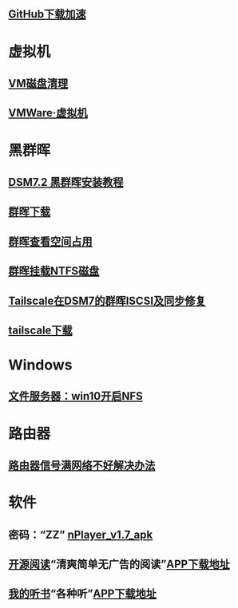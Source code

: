 ## [GitHub下载加速](https://gh.api.99988866.xyz/)

# 虚拟机
## [VM磁盘清理](其他/VM磁盘清理.md)
## [VMWare·虚拟机](其他/vmware.com.md)

# 黑群晖
## [DSM7.2 黑群晖安装教程](其他/黑群晖安装教程.md)
## [群晖下载](https://archive.synology.com/download)
## [群晖查看空间占用](其他/群晖查看空间占用.md)
## [群晖挂载NTFS磁盘](其他/群晖挂载NTFS磁盘.md)
## [Tailscale在DSM7的群晖ISCSI及同步修复](其他/ISCSI修复.md)
## [tailscale下载](https://pkgs.tailscale.com/stable/#spks)

# Windows
## [文件服务器：win10开启NFS](其他/win10开启NFS.md)

# 路由器
## [路由器信号满网络不好解决办法](其他/路由器信道.md)

# 软件
## 密码：“ZZ”   [nPlayer_v1.7_apk](https://samoa.lanzouy.com/b01rgbcib/)
## [开源阅读](https://gedoor.github.io/)“清爽简单无广告的阅读”[APP下载地址](https://github.com/gedoor/legado/releases/tag/3.25)
## [我的听书](其他/听书源.md)“各种听”[APP下载地址](https://i-190.wwentua.com:446/03262300228610861bb/2025/03/19/31b349db1983bca1ef852369af20a6eb.apk?st=TWg_rPW08UKyqTSy1ec3Og&e=1743005434&b=UnQKY1Q6AGJUcgM9Ci8BWgckWzUAL1RnUy4IMwcuBWZWdFky&fi=228610861&pid=42-225-8-90&up=2&mp=0&co=0)
